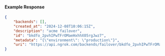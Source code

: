 <!-- Code generated for API Clients. DO NOT EDIT. -->

#### Example Response

```json
{
	"backends": [],
	"created_at": "2024-12-08T10:06:15Z",
	"description": "acme failover",
	"id": "bkdfo_2pvhIPwTFrOMaeHxhhX05rgJwz7",
	"metadata": "{\"environment\": \"production\"}",
	"uri": "https://api.ngrok.com/backends/failover/bkdfo_2pvhIPwTFrOMaeHxhhX05rgJwz7"
}
```
